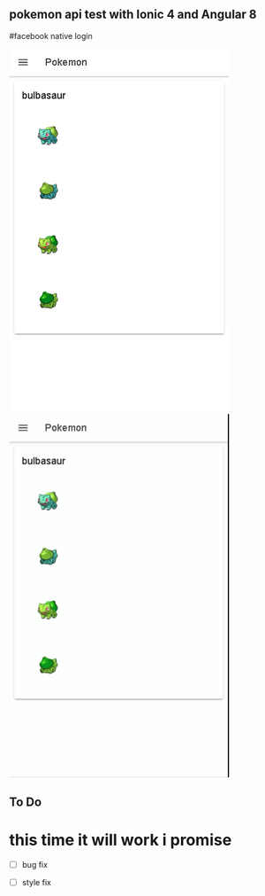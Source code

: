 ## pokemon api test with Ionic 4 and Angular 8
#facebook native login

![image](src/assets/icon/pokemon.png)
![gif](src/assets/icon/pokemon.gif)

## To Do
# this time it will work i promise

- [ ] bug fix
- [ ] style fix


